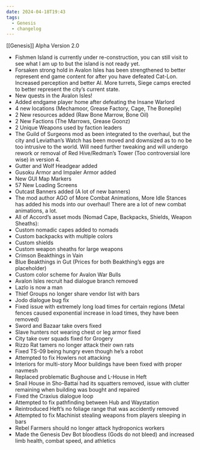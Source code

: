 ```yaml
---
date: 2024-04-18T19:43
tags:
  - Genesis
  - changelog
---
```

[[Genesis]]
Alpha Version 2.0

- Fishmen Island is currently under re-construction, you can still visit to see what I am up to but the island is not ready yet.
- Forsaken strong hold in Avalon Isles has been strengthened to better represent end game content for after you have defeated Cat-Lon. Increased perception and better AI. More turrets, Siege camps erected to better represent the city’s current state.
- New quests in the Avalon Isles!
- Added endgame player home after defeating the Insane Warlord
- 4 new locations (Mechamoor, Grease Factory, Cage, The Bonepile)
- 2 New resources added (Raw Bone Marrow, Bone Oil)
- 2 New Factions (The Marrows, Grease Goonz)
- 2 Unique Weapons used by faction leaders
- The Guild of Surgeons mod as been integrated to the overhaul, but the city and Leviathan’s Watch has been moved and downsized as to no be too intrusive to the world. Will need further tweaking and will undergo rework or removal of Red Hive/Redman’s Tower (Too controversial lore wise) in version 4.
- Gutter and Wolf Headgear added
- Gusoku Armor and Impaler Armor added
- New GUI Map Markers
- 57 New Loading Screens
- Outcast Banners added (A lot of new banners)
- The mod author AGO of More Combat Animations, More Idle Stances has added his mods into our overhaul! There are a lot of new combat animations, a lot.
- All of Accord’s asset mods (Nomad Cape, Backpacks, Shields, Weapon Sheaths):
- Custom nomadic capes added to nomads
- Custom backpacks with multiple colors
- Custom shields
- Custom weapon sheaths for large weapons
- Crimson Beakthings in Vain
- Blue Beakthings in Gut (Prices for both Beakthing’s eggs are placeholder)
- Custom color scheme for Avalon War Bulls
- Avalon Isles recruit had dialogue branch removed
- Lazlo is now a man
- Thief Groups no longer share vendor list with bars
- Jodo dialogue bug fix
- Fixed issue with extremely long load times for certain regions (Metal fences caused exponential increase in load times, they have been removed)
- Sword and Bazaar take overs fixed
- Slave hunters not wearing chest or leg armor fixed
- City take over squads fixed for Grogery
- Rizzo Rat tamers no longer attack their own rats
- Fixed TS-09 being hungry even though he’s a robot
- Attempted to fix Howlers not attacking
- Interiors for multi-story Moor buildings have been fixed with proper navmesh
- Replaced problematic Bughouse and L-House in Heft
- Snail House in Sho-Battai had its squatters removed, issue with clutter remaining when building was bought and repaired
- Fixed the Craxius dialogue loop
- Attempted to fix pathfinding between Hub and Waystation
- Reintroduced Heft’s no foliage range that was accidently removed
- Attempted to fix Machinist stealing weapons from players sleeping in bars
- Rebel Farmers should no longer attack hydroponics workers
- Made the Genesis Dev Bot bloodless (Gods do not bleed) and increased limb health, combat speed, and athletics